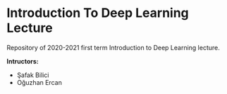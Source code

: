 # Introduction To Deep Learning Lecture

Repository of 2020-2021 first term Introduction to Deep Learning lecture.

**Intructors:**
- Şafak Bilici
- Oğuzhan Ercan
